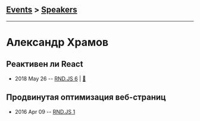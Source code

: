 ## [Events](../README.md) > [Speakers](../speakers.md)
---

# Александр Храмов

## Реактивен ли React
- 2018 May 26 -- [RND.JS 6](https://youtu.be/Pmp5JVd0Eok)  | [:notebook:](https://vk.com/doc475435776_467217490?hash=b32946dccb31f29a40&dl=69fb419d2a2c1ef2f9)  
## Продвинутая оптимизация веб-страниц
- 2016 Apr 09 -- [RND.JS 1](https://youtu.be/2tn91h2i2BQ?t=2574)    
